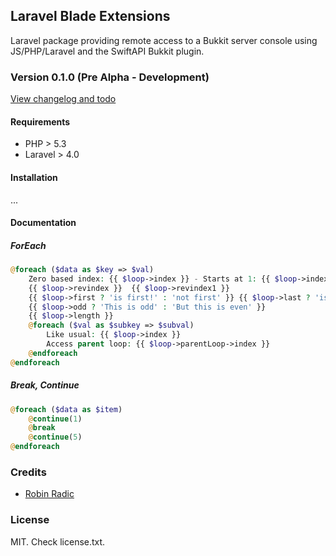 ## Laravel Blade Extensions
Laravel package providing remote access to a Bukkit server console using JS/PHP/Laravel and the SwiftAPI Bukkit plugin.

### Version 0.1.0 (Pre Alpha - Development)
[View changelog and todo](https://github.com/RobinRadic/laravel-bukkit-console/blob/master/changelog.md)

#### Requirements
- PHP > 5.3 
- Laravel > 4.0


#### Installation
...

#### Documentation

##### ForEach
```php
@foreach ($data as $key => $val)
    Zero based index: {{ $loop->index }} - Starts at 1: {{ $loop->index1 }}
    {{ $loop->revindex }}  {{ $loop->revindex1 }}
    {{ $loop->first ? 'is first!' : 'not first' }} {{ $loop->last ? 'is last' : 'not last' }}
    {{ $loop->odd ? 'This is odd' : 'But this is even' }}
    {{ $loop->length }}            
    @foreach ($val as $subkey => $subval)
        Like usual: {{ $loop->index }}
        Access parent loop: {{ $loop->parentLoop->index }}
    @endforeach
@endforeach
```

##### Break, Continue
```php
@foreach ($data as $item)
    @continue(1)
    @break
    @continue(5)
@endforeach
```

### Credits
- [Robin Radic](https://github.com/RobinRadic)

### License
MIT. Check license.txt.